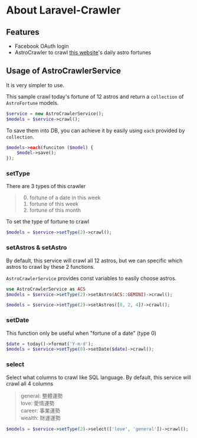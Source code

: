 # About Laravel-Crawler

## Features
- Facebook OAuth login
- AstroCrawler to crawl [this website](http://astro.click108.com.tw/)'s daily astro fortunes

## Usage of AstroCrawlerService

It is very simpler to use.

This sample crawl today's fortune of 12 astros and return a `collection` of `AstroFortune` models.

``` php
$service = new AstroCrawlerService();
$models = $service->crawl();
```

To save them into DB, you can achieve it by easily using `each` provided by `collection`.
``` php
$models->each(funciton ($model) {
    $model->save();
});
```

### setType
There are 3 types of this crawler

>0. fortune of a date in this week
>1. fortune of this week
>2. fortune of this month

To set the type of fortune to crawl
``` php
$models = $service->setType(2)->crawl();
```

### setAstros & setAstro
By default, this service will crawl all 12 astros, but we can specific which astros to crawl by these 2 functions.

`AstroCrawlerService` provides const variables to easily choose astros.

``` php
use AstroCrawlerService as ACS
$models = $service->setType(2)->setAstro(ACS::GEMINI)->crawl();
```

``` php
$models = $service->setType(2)->setAstros([0, 2, 4])->crawl();
```

### setDate

This function only be useful when "fortune of a date" (type 0)

``` php
$date = today()->format('Y-m-d');
$models = $service->setType(0)->setDate($date)->crawl();
```

### select

Select what columns to crawl like SQL language. By default, this service will crawl all 4 columns

>general: 整體運勢</br>
>love: 愛情運勢</br>
>career: 事業運勢</br>
>wealth: 財運運勢

``` php
$models = $service->setType(2)->select(['love', 'general'])->crawl();
```
